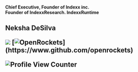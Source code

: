 <h4>Chief Executive, Founder of Indexx inc.<br>Founder of IndexxResearch. IndexxRuntime</h4>
<h2 align="left"><b>Neksha DeSilva</b><h12> 
<p align="center">
  
![](https://img.shields.io/badge/vercel-%23000000.svg?style=for-the-badge&logo=vercel&logoColor=white)
[![OpenRockets](https://img.shields.io/badge/OpenRockets-Verified%20Contributor-white?labelColor=black&style=for-the-badge&logo=Rocket&logoColor=white&link=https://www.github.com/openrockets")](https://www.github.com/openrockets)

</p>

![Profile View Counter](https://komarev.com/ghpvc/?username=nekshadesilva&color=red)


<br>


